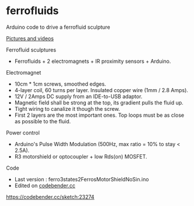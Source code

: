 # ferrofluids
Arduino code to drive a ferrofluid sculpture

[Pictures and videos](https://sites.google.com/site/pierredangauthier/home/noir)


Ferrofluid sculptures

  * Ferrofluids + 2 electromagnets + IR proximity sensors + Arduino.

Electromagnet

  * 10cm * 1cm screws, smoothed edges.
  * 4-layer coil, 60 turns per layer. Insulated copper wire (1mm / 2.8 Amps).
  * 12V / 2Amps DC supply from an IDE-to-USB adaptor.
  * Magnetic field shall be strong at the top, its gradient pulls the fluid up.
  * Tight wiring to canalize it though the screw.
  * First 2 layers are the most important ones. Top loops must be as close as possible to the fluid.

Power control

  * Arduino's Pulse Width Modulation (500Hz, max ratio = 10% to stay < 2.5A).
  * R3 motorshield or optocoupler + low Rds(on) MOSFET.

Code
  * Last version : ferro3states2FerrosMotorShieldNoSin.ino
  * Edited on [codebender.cc](https://codebender.cc/sketch:23274)

https://codebender.cc/sketch:23274
